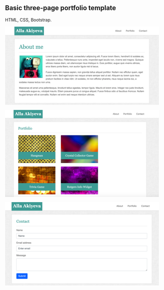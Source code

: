 ## Basic three-page portfolio template

HTML, CSS, Bootstrap.


![about me page](/images/about.png)



![portfolio page](/images/portfolio.png)



![contact page](/images/contact.png)

